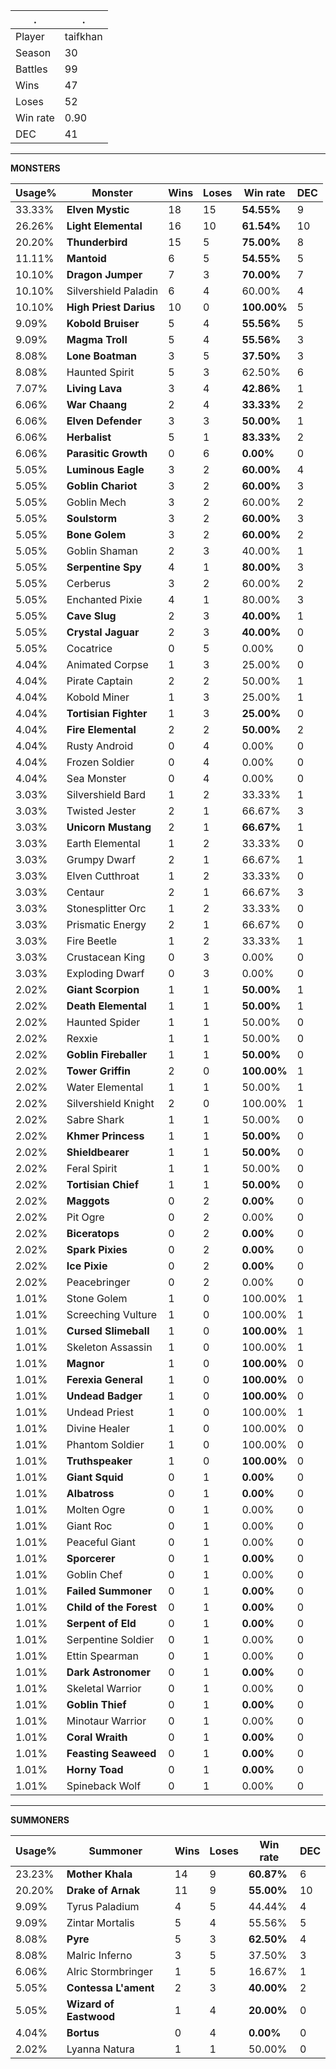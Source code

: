 .|.
|-|-
Player|taifkhan
Season|30
Battles|99
Wins|47
Loses|52
Win rate|0.90
DEC|41

---
**MONSTERS**

Usage%|Monster|Wins|Loses|Win rate|DEC|
-|-|-|-|-|-|
33.33%|**Elven Mystic**|18|15|**54.55%**|9|
26.26%|**Light Elemental**|16|10|**61.54%**|10|
20.20%|**Thunderbird**|15|5|**75.00%**|8|
11.11%|**Mantoid**|6|5|**54.55%**|5|
10.10%|**Dragon Jumper**|7|3|**70.00%**|7|
10.10%|Silvershield Paladin|6|4|60.00%|4|
10.10%|**High Priest Darius**|10|0|**100.00%**|5|
9.09%|**Kobold Bruiser**|5|4|**55.56%**|5|
9.09%|**Magma Troll**|5|4|**55.56%**|3|
8.08%|**Lone Boatman**|3|5|**37.50%**|3|
8.08%|Haunted Spirit|5|3|62.50%|6|
7.07%|**Living Lava**|3|4|**42.86%**|1|
6.06%|**War Chaang**|2|4|**33.33%**|2|
6.06%|**Elven Defender**|3|3|**50.00%**|1|
6.06%|**Herbalist**|5|1|**83.33%**|2|
6.06%|**Parasitic Growth**|0|6|**0.00%**|0|
5.05%|**Luminous Eagle**|3|2|**60.00%**|4|
5.05%|**Goblin Chariot**|3|2|**60.00%**|3|
5.05%|Goblin Mech|3|2|60.00%|2|
5.05%|**Soulstorm**|3|2|**60.00%**|3|
5.05%|**Bone Golem**|3|2|**60.00%**|2|
5.05%|Goblin Shaman|2|3|40.00%|1|
5.05%|**Serpentine Spy**|4|1|**80.00%**|3|
5.05%|Cerberus|3|2|60.00%|2|
5.05%|Enchanted Pixie|4|1|80.00%|3|
5.05%|**Cave Slug**|2|3|**40.00%**|1|
5.05%|**Crystal Jaguar**|2|3|**40.00%**|0|
5.05%|Cocatrice|0|5|0.00%|0|
4.04%|Animated Corpse|1|3|25.00%|0|
4.04%|Pirate Captain|2|2|50.00%|1|
4.04%|Kobold Miner|1|3|25.00%|1|
4.04%|**Tortisian Fighter**|1|3|**25.00%**|0|
4.04%|**Fire Elemental**|2|2|**50.00%**|2|
4.04%|Rusty Android|0|4|0.00%|0|
4.04%|Frozen Soldier|0|4|0.00%|0|
4.04%|Sea Monster|0|4|0.00%|0|
3.03%|Silvershield Bard|1|2|33.33%|1|
3.03%|Twisted Jester|2|1|66.67%|3|
3.03%|**Unicorn Mustang**|2|1|**66.67%**|1|
3.03%|Earth Elemental|1|2|33.33%|0|
3.03%|Grumpy Dwarf|2|1|66.67%|1|
3.03%|Elven Cutthroat|1|2|33.33%|0|
3.03%|Centaur|2|1|66.67%|3|
3.03%|Stonesplitter Orc|1|2|33.33%|0|
3.03%|Prismatic Energy|2|1|66.67%|0|
3.03%|Fire Beetle|1|2|33.33%|1|
3.03%|Crustacean King|0|3|0.00%|0|
3.03%|Exploding Dwarf|0|3|0.00%|0|
2.02%|**Giant Scorpion**|1|1|**50.00%**|1|
2.02%|**Death Elemental**|1|1|**50.00%**|1|
2.02%|Haunted Spider|1|1|50.00%|0|
2.02%|Rexxie|1|1|50.00%|0|
2.02%|**Goblin Fireballer**|1|1|**50.00%**|0|
2.02%|**Tower Griffin**|2|0|**100.00%**|1|
2.02%|Water Elemental|1|1|50.00%|1|
2.02%|Silvershield Knight|2|0|100.00%|1|
2.02%|Sabre Shark|1|1|50.00%|0|
2.02%|**Khmer Princess**|1|1|**50.00%**|0|
2.02%|**Shieldbearer**|1|1|**50.00%**|0|
2.02%|Feral Spirit|1|1|50.00%|0|
2.02%|**Tortisian Chief**|1|1|**50.00%**|0|
2.02%|**Maggots**|0|2|**0.00%**|0|
2.02%|Pit Ogre|0|2|0.00%|0|
2.02%|**Biceratops**|0|2|**0.00%**|0|
2.02%|**Spark Pixies**|0|2|**0.00%**|0|
2.02%|**Ice Pixie**|0|2|**0.00%**|0|
2.02%|Peacebringer|0|2|0.00%|0|
1.01%|Stone Golem|1|0|100.00%|1|
1.01%|Screeching Vulture|1|0|100.00%|1|
1.01%|**Cursed Slimeball**|1|0|**100.00%**|1|
1.01%|Skeleton Assassin|1|0|100.00%|1|
1.01%|**Magnor**|1|0|**100.00%**|0|
1.01%|**Ferexia General**|1|0|**100.00%**|0|
1.01%|**Undead Badger**|1|0|**100.00%**|0|
1.01%|Undead Priest|1|0|100.00%|1|
1.01%|Divine Healer|1|0|100.00%|0|
1.01%|Phantom Soldier|1|0|100.00%|0|
1.01%|**Truthspeaker**|1|0|**100.00%**|0|
1.01%|**Giant Squid**|0|1|**0.00%**|0|
1.01%|**Albatross**|0|1|**0.00%**|0|
1.01%|Molten Ogre|0|1|0.00%|0|
1.01%|Giant Roc|0|1|0.00%|0|
1.01%|Peaceful Giant|0|1|0.00%|0|
1.01%|**Sporcerer**|0|1|**0.00%**|0|
1.01%|Goblin Chef|0|1|0.00%|0|
1.01%|**Failed Summoner**|0|1|**0.00%**|0|
1.01%|**Child of the Forest**|0|1|**0.00%**|0|
1.01%|**Serpent of Eld**|0|1|**0.00%**|0|
1.01%|Serpentine Soldier|0|1|0.00%|0|
1.01%|Ettin Spearman|0|1|0.00%|0|
1.01%|**Dark Astronomer**|0|1|**0.00%**|0|
1.01%|Skeletal Warrior|0|1|0.00%|0|
1.01%|**Goblin Thief**|0|1|**0.00%**|0|
1.01%|Minotaur Warrior|0|1|0.00%|0|
1.01%|**Coral Wraith**|0|1|**0.00%**|0|
1.01%|**Feasting Seaweed**|0|1|**0.00%**|0|
1.01%|**Horny Toad**|0|1|**0.00%**|0|
1.01%|Spineback Wolf|0|1|0.00%|0|

---
**SUMMONERS**

Usage%|Summoner|Wins|Loses|Win rate|DEC|
-|-|-|-|-|-|
23.23%|**Mother Khala**|14|9|**60.87%**|6|
20.20%|**Drake of Arnak**|11|9|**55.00%**|10|
9.09%|Tyrus Paladium|4|5|44.44%|4|
9.09%|Zintar Mortalis|5|4|55.56%|5|
8.08%|**Pyre**|5|3|**62.50%**|4|
8.08%|Malric Inferno|3|5|37.50%|3|
6.06%|Alric Stormbringer|1|5|16.67%|1|
5.05%|**Contessa L'ament**|2|3|**40.00%**|2|
5.05%|**Wizard of Eastwood**|1|4|**20.00%**|0|
4.04%|**Bortus**|0|4|**0.00%**|0|
2.02%|Lyanna Natura|1|1|50.00%|0|

